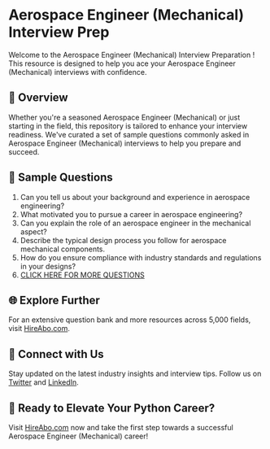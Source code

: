 # Aerospace Engineer (Mechanical) Interview Prep

Welcome to the Aerospace Engineer (Mechanical) Interview Preparation ! This resource is designed to help you ace your Aerospace Engineer (Mechanical) interviews with confidence.

## 🚀 Overview

Whether you're a seasoned Aerospace Engineer (Mechanical) or just starting in the field, this repository is tailored to enhance your interview readiness. We've curated a set of sample questions commonly asked in Aerospace Engineer (Mechanical) interviews to help you prepare and succeed.

## 📝 Sample Questions

1. Can you tell us about your background and experience in aerospace engineering?
2. What motivated you to pursue a career in aerospace engineering?
3. Can you explain the role of an aerospace engineer in the mechanical aspect?
4. Describe the typical design process you follow for aerospace mechanical components.
5. How do you ensure compliance with industry standards and regulations in your designs?
6. [CLICK HERE FOR MORE QUESTIONS](https://hireabo.com/job/3_1_8/Aerospace%20Engineer%20Mechanical)

## 🌐 Explore Further

For an extensive question bank and more resources across 5,000 fields, visit [HireAbo.com](https://www.hireabo.com).

## 📱 Connect with Us

Stay updated on the latest industry insights and interview tips. Follow us on [Twitter](https://twitter.com/hireabo) and [LinkedIn](https://www.linkedin.com/in/hire-abo-3609972a8/).

## 🚀 Ready to Elevate Your Python Career?

Visit [HireAbo.com](https://www.hireabo.com) now and take the first step towards a successful Aerospace Engineer (Mechanical) career!
